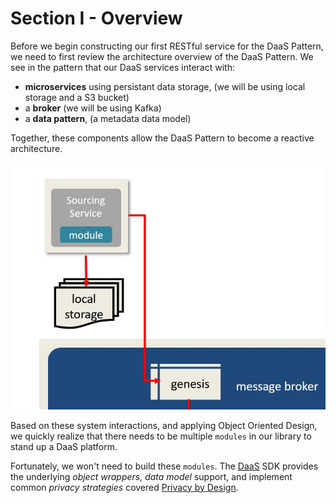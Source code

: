 # Section I - Overview

Before we begin constructing our first RESTful service for the DaaS Pattern, we need to first review the architecture overview of the DaaS Pattern. We see in the pattern that our DaaS services interact with:

* **microservices** using persistant data storage, \(we will be using local storage and a S3 bucket\) 
* a **broker** \(we will be using Kafka\)
* a **data pattern**, \(a metadata data model\) 

Together, these components allow the DaaS Pattern to become a reactive architecture.

![](../.gitbook/assets/overview-02.jpg)

Based on these system interactions, and applying Object Oriented Design, we quickly realize that there needs to be multiple `modules` in our library to stand up a DaaS platform.

Fortunately, we won't need to build these `modules`. The [DaaS](https://crates.io/crates/daas) SDK provides the underlying _object wrappers,_ _data model_ support, and implement common _privacy strategies_ covered [Privacy by Design](https://crates.io/crates/pbd).

